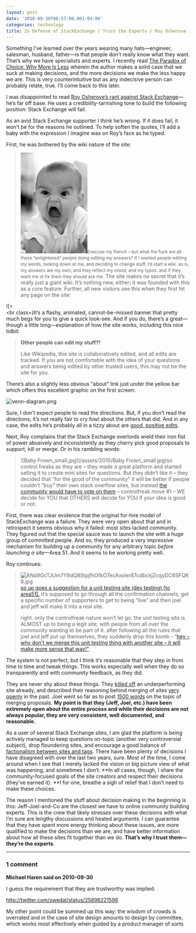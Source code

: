 ```yaml
---
layout: post
date: '2010-09-30T00:57:00.001-04:00'
categories: technology
title: In Defense of StackExchange / Trust the Experts / Roy Osherove is Wrong
---
```



Something I’ve learned over the years wearing many hats—engineer, salesman, husband, father—is that people don’t really know what they want. That’s why we have specialists and experts. I recently read [The Paradox of Choice: Why More Is Less](http://en.wikipedia.org/wiki/The_Paradox_of_Choice:_Why_More_Is_Less) wherein the author makes a solid case that we suck at making decisions, and the more decisions we make the less happy we are. This is very counterintuitive but as any indecisive person can probably relate, true. I’ll come back to this later.

I was disappointed to read [Roy Osherove’s rant against Stack Exchange](http://weblogs.asp.net/rosherove/archive/2010/09/24/why-stackexchange-will-eventually-fail-control-freak-ism.aspx)—he’s far off base. He uses a credibility-tarnishing tone to build the following position: Stack Exchange will fail.

As an avid Stack Exchange supporter I think he’s wrong. If it does fail, it won’t be for the reasons he outlined. To help soften the quotes, I’ll add a baby with the expression I imagine was on Roy’s face as he typed.

First, he was bothered by the wiki nature of the site:
<blockquote> 

![ANd9GcQsJrv915pJ7fgn4rGxKQ_0Ezf4cBrpDSOqbZNo61dXUMJ2i04.jpg](/assets/2010/ANd9GcQsJrv915pJ7fgn4rGxKQ_0Ezf4cBrpDSOqbZNo61dXUMJ2i04.jpg)<span class="Apple-style-span" style="text-align: left; line-height: 15px; font-size: 12px;">Execuse my french – but what the fuck are all these “enlightened” people doing editing my answers? If I wanted people editing my words, looking down at me, and deciding to change stuff, I’d start a wiki. as is, my answers are my own, and they reflect my mood, and my typos. and if they want me ot fix them they should ask me.</span>          The site makes no secret that it’s really just a giant wiki. It’s nothing new, either; it was founded with this as a core feature. Further, all new visitors see this when they first hit any page on the site:</blockquote>

![>    <br class=](/assets/2010/>    <br class=)It’s a flashy, animated, cannot-be-missed banner that pretty much begs for you to give a quick look-see. And if you do, there’s a great—though a little long—explanation of how the site works, including this nice tidbit:
<blockquote> 

**Other people can edit my stuff?!**  

Like Wikipedia, this site is collaboratively edited, and all edits are tracked. If you are not comfortable with the idea of your questions and answers being edited by other trusted users, this may not be the site for you.
</blockquote>

There’s also a slightly less obvious “about” link just under the yellow bar which offers this excellent graphic on the first screen:

![venn-diagram.png](/assets/2010/venn-diagram.png)

Sure, I don’t expect people to read the directions. But, if you don’t read the directions, it’s not really fair to cry fowl about the others that did. And in any case, the edits he’s probably all in a tizzy about are [good, positive edits](http://meta.stackoverflow.com/posts/65452/revisions).

Next, Roy complains that the Stack Exchange overlords wield their iron fist of power abusively and inconsistently as they cherry pick good proposals to support, kill or merge. Or in his rambling words:
<blockquote> 

![Baby Frown_small.jpg](/assets/2010/Baby Frown_small.jpg)so control freaks as they are – they made a great platform and started selling it to create mini sites for questions. But they didn’t like it – they decided that “for the good of the community” it will be better if people couldn’t “buy” their own stack overflow sites, but instead [the community would have to vote on them](http://area51.stackexchange.com/faq) – controlfreak move #1 – WE decide for YOU that OTHERS will decide for YOU if your idea is good or not.
</blockquote>

First, there was clear evidence that the original for-hire model of StackExchange was a failure. They were very open about that and in retrospect it seems obvious why it failed: most sites lacked community. They figured out that the special sauce was to launch the site with a huge group of committed people. And so, they produced a very impressive mechanism for building up a community for any arbitrary topic *before launching a site*—Area 51. And it seems to be working pretty well. 

Roy continues:
<blockquote> 

![ANd9GcTJUm7Y8dQ8StpjfhOfkO7ecAxoler87cdbckjZcqyDC6SFQK8.jpg](/assets/2010/ANd9GcTJUm7Y8dQ8StpjfhOfkO7ecAxoler87cdbckjZcqyDC6SFQK8.jpg)[so up goes a suggestion for a unit testing site (dev testing) [to area51].](http://area51.stackexchange.com/proposals/8494/unit-testing) It’s supposed to go through all the confirmation channels, get a specific number of supporters to get to being “live” and then joel and jeff will make it into a real site.   

right. only the controlfreak nature won’t let go. the unit testing site is ALMOST up to being a legit site, with people from all over the community wanting to be part of it. after following all the rules that joel and jeff put up themselves, they suddenly drop this bomb - “[hey – why don’t we merge this unit testing thing with another site – it will make more sense that way!”](http://meta.stackoverflow.com/questions/65439/should-developer-testing-be-folded-into-a-more-general-programmers-site/65452#65452)
</blockquote>

The system is not perfect, but I think it’s reasonable that they step in from time to time and tweak things. This works especially well when they do so transparently and with community feedback, as they did.

They are never shy about these things. They [killed off](http://blog.stackoverflow.com/2010/09/pruning-season/) an underperforming site already, and described their reasoning behind merging of sites [very](http://blog.stackoverflow.com/2010/08/should-unix-linux-and-ubuntu-be-merged-vote/) [openly](http://blog.stackoverflow.com/2010/09/fork-it/) in the past. Joel went so far as to post [1500 words](http://blog.stackoverflow.com/2010/09/merging-season/) on the topic of merging proposals. **My point is that they (Jeff, Joel, etc.) have been extremely open about the entire process and while their decisions are not always popular, they are very consistent, well documented, and reasonable.**

As a user of several Stack Exchange sites, I am glad the platform is being actively managed to keep questions on-topic (another very controversial subject), drop floundering sites, and encourage a good balance of [factionalism between sites and tags](http://blog.stackoverflow.com/2010/09/factionalism-site-or-tag/). There have been plenty of decisions I have disagreed with over the last two years, sure. Most of the time, I come around when I see that I merely lacked the vision or big picture view of what was happening, and sometimes I don’t. **In all cases, though, I share the community-focused goals of the site creators and respect their decisions (they’ve earned it). **I for one, breathe a sigh of relief that I don’t need to make these choices.

The reason I mentioned the stuff about decision making in the beginning is this: Jeff-Joel-and-Co are the closest we have to online community building experts. This is the crew that likely stresses over these decisions with what I’m sure are lengthy discussions and heated arguments. I can guarantee that they have spent more energy thinking about these issues, are more qualified to make the decisions than we are, and have better information about how all these sites fit together than we do. **That’s why I trust them—they’re the experts**.

---

### 1 comment

**Michael Haren said on 2010-09-30**

I guess the requirement that they are trustworthy was implied. 

http://twitter.com/swedal/status/25898221598

My other point could be summed up this way: the wisdom of crowds is overrated and in the case of site design amounts to design by committee, which works most effectively when guided by a product manager of sorts

